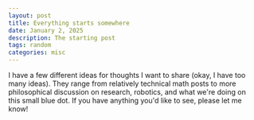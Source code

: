 ```yaml
---
layout: post
title: Everything starts somewhere
date: January 2, 2025
description: The starting post
tags: random
categories: misc
---
```


I have a few different ideas for thoughts I want to share (okay, I have too many ideas).
They range from relatively technical math posts to more philosophical discussion on research,
robotics, and what we're doing on this small blue dot. If you have anything you'd like to
see, please let me know!
